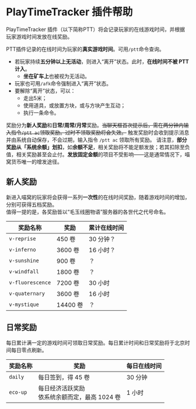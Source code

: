 # PlayTimeTracker 插件帮助

PlayTimeTracker 插件（以下简称PTT）将会记录玩家的在线游戏时间，并根据玩家游戏时间发放在线奖励。

PTT插件记录的在线时间为玩家的**真实游戏时间**。可用`/ptt`命令查询。
- 若玩家持续**五分钟以上无活动**，则进入“离开”状态。此时，**在线时间不被 PTT 计入**。
  + **坐在矿车上**也被视为无活动。
- 玩家也可用`/afk`命令强制进入“离开”状态。
- 要解除“离开”状态，可以：
  + 走出5米；
  + 使用道具，或放置方块，或与方块产生互动；
  + 执行一条命令。

奖励分为**新人奖励**和**日常/周常/月常**奖励。~~当聊天框首次提示后，需在两分钟内输入指令`/ptt ac`领取奖励。过时不领取奖励将会失效。~~ 触发奖励时会收到提示消息并由系统自动保存，不会过期，输入指令 `/ptt ac` 领取所有奖励。
请注意，**部分奖励从「系统余额」划扣**，如**余额不足**，相关奖励将不能足额发放；若其扣除至负值，相关奖励甚至会止付。**发放固定金额**的项目不受影响——这是通常情况下，喵窝货币唯一的增发途径。


## 新人奖励

新进入喵窝的玩家将会获得一系列**一次性**的在线时间奖励，随着游戏时间的增加，分别可获得五档奖励。  
值得一提的是，各奖励皆以“毛玉线圈物语”服务器的各世代之代号命名。

|奖励名称|奖励|累计在线时间|
|--|--|--|
|`v-reprise` | 450 卷 | 30 分钟？ |
|`v-inferno` | 3600 卷 | 16 小时？ |
|`v-sunshine` | 900 卷 | ？ |
|`v-windfall` | 1800 卷 | ？ |
|`v-fluorescence` | 7200 卷 | 30 小时 |
|`v-quaternary` | 3600 卷 | 16 小时 |
|`v-mystique` | 14400 卷 | ？ |

## 日常奖励

每日累计满一定的游戏时间可领取日常奖励。每日累计时间和日常奖励将于北京时间每日零点刷新。

|奖励名称|奖励|每日在线时间|
|--|--|--|
|`daily`  | 每日签到，得 45 卷 | 30 分钟 |
|`eco-up` | 每日经济活跃奖励<br />依系统余额而定，最高 1024 卷 | 1 小时 |

